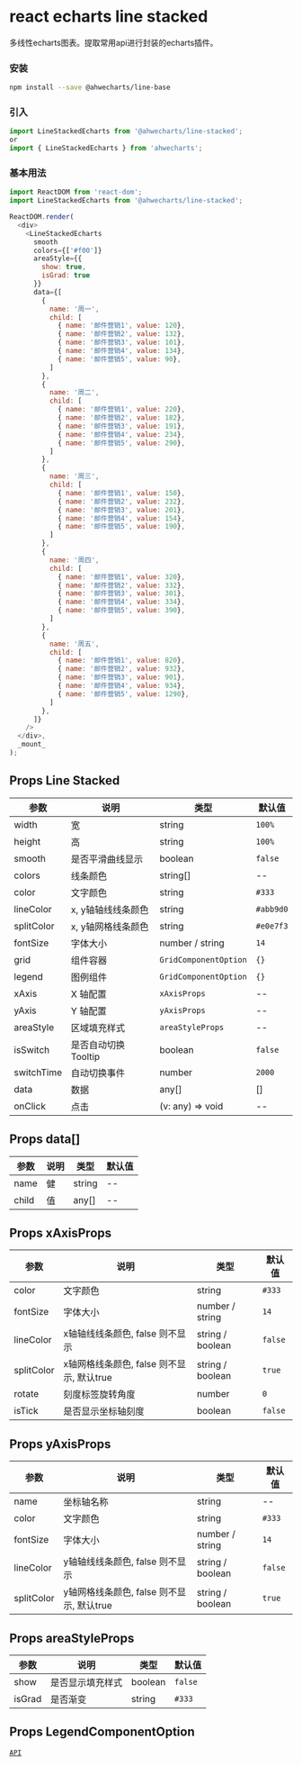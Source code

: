 react echarts line stacked
===
多线性echarts图表。提取常用api进行封装的echarts插件。

### 安装

```bash
npm install --save @ahwecharts/line-base
```

### 引入

```jsx
import LineStackedEcharts from '@ahwecharts/line-stacked';
or
import { LineStackedEcharts } from 'ahwecharts';
```

### 基本用法

<!--DemoStart,bgWhite,codePen,codeSandbox--> 
```js
import ReactDOM from 'react-dom';
import LineStackedEcharts from '@ahwecharts/line-stacked';

ReactDOM.render(
  <div>
    <LineStackedEcharts
      smooth
      colors={['#f00']}
      areaStyle={{
        show: true,
        isGrad: true
      }}
      data={[
        { 
          name: '周一', 
          child: [
            { name: '邮件营销1', value: 120},
            { name: '邮件营销2', value: 132},
            { name: '邮件营销3', value: 101},
            { name: '邮件营销4', value: 134},
            { name: '邮件营销5', value: 90},
          ]
        },
        { 
          name: '周二', 
          child: [
            { name: '邮件营销1', value: 220},
            { name: '邮件营销2', value: 182},
            { name: '邮件营销3', value: 191},
            { name: '邮件营销4', value: 234},
            { name: '邮件营销5', value: 290},
          ]
        },
        { 
          name: '周三', 
          child: [
            { name: '邮件营销1', value: 150},
            { name: '邮件营销2', value: 232},
            { name: '邮件营销3', value: 201},
            { name: '邮件营销4', value: 154},
            { name: '邮件营销5', value: 190},
          ]
        },
        { 
          name: '周四', 
          child: [
            { name: '邮件营销1', value: 320},
            { name: '邮件营销2', value: 332},
            { name: '邮件营销3', value: 301},
            { name: '邮件营销4', value: 334},
            { name: '邮件营销5', value: 390},
          ]
        },
        { 
          name: '周五', 
          child: [
            { name: '邮件营销1', value: 820},
            { name: '邮件营销2', value: 932},
            { name: '邮件营销3', value: 901},
            { name: '邮件营销4', value: 934},
            { name: '邮件营销5', value: 1290},
          ]
        },
      ]}
    />
  </div>,
  _mount_
);
```
<!--End-->

## Props Line Stacked

| 参数 | 说明 | 类型 | 默认值 |
| -------- | -------- | -------- | -------- |
| width | 宽 | string | `100%` |
| height | 高 | string | `100%` |
| smooth | 是否平滑曲线显示 | boolean | `false` |
| colors | 线条颜色 | string[] | -- |
| color | 文字颜色 | string | `#333` |
| lineColor | x, y轴轴线线条颜色 | string | `#abb9d0` |
| splitColor | x, y轴网格线条颜色 | string | `#e0e7f3` |
| fontSize | 字体大小 | number / string | `14` |
| grid | 组件容器 | `GridComponentOption` | `{}` |
| legend | 图例组件 | `GridComponentOption` | `{}` |
| xAxis | X 轴配置 | `xAxisProps` | -- |
| yAxis | Y 轴配置 | `yAxisProps` | -- |
| areaStyle | 区域填充样式 | `areaStyleProps` | -- |
| isSwitch | 是否自动切换 Tooltip | boolean | `false` |
| switchTime | 自动切换事件 | number | `2000` |
| data | 数据 | any[] | [] |
| onClick | 点击 | (v: any) => void | -- |


## Props data[]

| 参数 | 说明 | 类型 | 默认值 |
| -------- | -------- | -------- | -------- |
| name | 健 | string | -- |
| child | 值 | any[] | -- |


## Props xAxisProps

| 参数 | 说明 | 类型 | 默认值 |
| -------- | -------- | -------- | -------- |
| color | 文字颜色 | string | `#333` |
| fontSize | 字体大小 | number / string | `14` |
| lineColor | x轴轴线线条颜色, false 则不显示 | string / boolean | `false` |
| splitColor | x轴网格线条颜色, false 则不显示, 默认true | string / boolean | `true` |
| rotate | 刻度标签旋转角度 | number | `0` |
| isTick | 是否显示坐标轴刻度 | boolean | `false` |


## Props yAxisProps

| 参数 | 说明 | 类型 | 默认值 |
| -------- | -------- | -------- | -------- |
| name | 坐标轴名称 | string | -- |
| color | 文字颜色 | string | `#333` |
| fontSize | 字体大小 | number / string | `14` |
| lineColor | y轴轴线线条颜色, false 则不显示 | string / boolean | `false` |
| splitColor | y轴网格线条颜色, false 则不显示, 默认true | string / boolean | `true` |

## Props areaStyleProps

| 参数 | 说明 | 类型 | 默认值 |
| -------- | -------- | -------- | -------- |
| show | 是否显示填充样式 | boolean | `false` |
| isGrad | 是否渐变 | string | `#333` |

## Props LegendComponentOption

[`API`](https://echarts.apache.org/zh/option.html#legend)